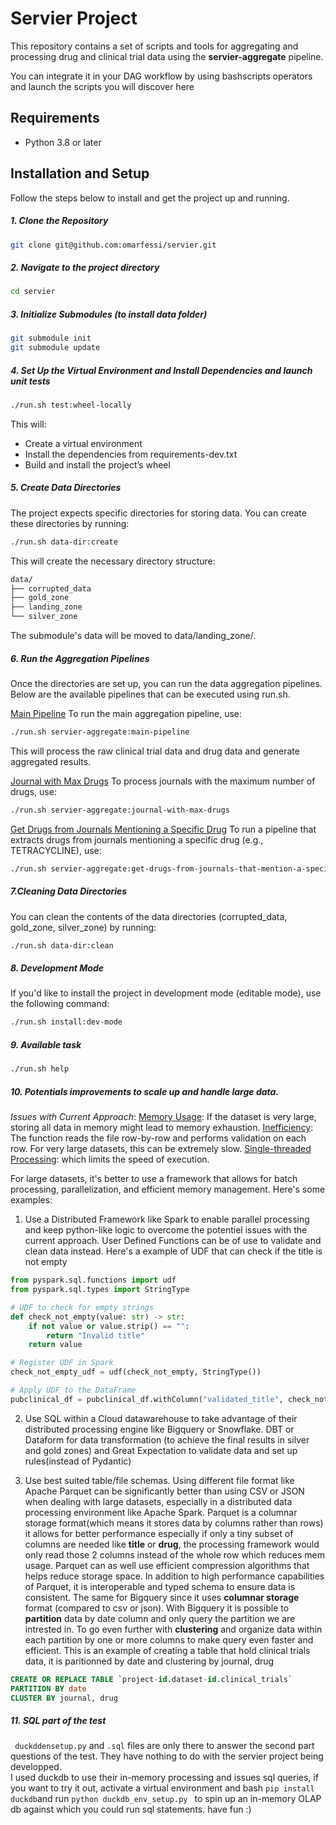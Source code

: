 # Servier Project

This repository contains a set of scripts and tools for aggregating and processing drug and clinical trial data using the **servier-aggregate** pipeline.

You can integrate it in your DAG workflow by using bashscripts operators and launch the scripts you will discover here

## Requirements

- Python 3.8 or later

## Installation and Setup

Follow the steps below to install and get the project up and running.
##### 1. Clone the Repository
```bash
git clone git@github.com:omarfessi/servier.git
```
##### 2. Navigate to the project directory
```bash
cd servier
```

##### 3. Initialize Submodules (to install data folder)
```bash
git submodule init
git submodule update
```

##### 4. Set Up the Virtual Environment and Install Dependencies and launch unit tests
```bash
./run.sh test:wheel-locally
```
This will:
- Create a virtual environment
- Install the dependencies from requirements-dev.txt
- Build and install the project’s wheel

##### 5. Create Data Directories
The project expects specific directories for storing data. You can create these directories by running:
```bash
./run.sh data-dir:create
```
This will create the necessary directory structure:
```bash
data/
├── corrupted_data
├── gold_zone
├── landing_zone
└── silver_zone
```
The submodule's data will be moved to data/landing_zone/.


##### 6. Run the Aggregation Pipelines
Once the directories are set up, you can run the data aggregation pipelines. Below are the available pipelines that can be executed using run.sh.

<u>Main Pipeline</u>
To run the main aggregation pipeline, use:
```bash
./run.sh servier-aggregate:main-pipeline
```
This will process the raw clinical trial data and drug data and generate aggregated results.


<u>Journal with Max Drugs</u>
To process journals with the maximum number of drugs, use:


```bash
./run.sh servier-aggregate:journal-with-max-drugs
```
<u>Get Drugs from Journals Mentioning a Specific Drug</u>
To run a pipeline that extracts drugs from journals mentioning a specific drug (e.g., TETRACYCLINE), use:
```bash
./run.sh servier-aggregate:get-drugs-from-journals-that-mention-a-specific-drug TETRACYCLINE
```


##### 7.Cleaning Data Directories
You can clean the contents of the data directories (corrupted_data, gold_zone, silver_zone) by running:
```bash
./run.sh data-dir:clean
```

##### 8. Development Mode
If you'd like to install the project in development mode (editable mode), use the following command:
```bash
./run.sh install:dev-mode
```

##### 9. Available task
```bash
./run.sh help
```
##### 10. Potentials improvements to scale up and handle large data.
*Issues with Current Approach*:
<u>Memory Usage</u>: If the dataset is very large, storing all data in memory might lead to memory exhaustion.
<u>Inefficiency</u>: The function reads the file row-by-row and performs validation on each row. For very large datasets, this can be extremely slow.
<u>Single-threaded Processing</u>: which limits the speed of execution.

For large datasets, it's better to use a framework that allows for batch processing, parallelization, and efficient memory management. Here's some examples:
1. Use a Distributed Framework like Spark to enable parallel processing and keep python-like logic to overcome the potentiel issues with the current approach. User Defined Functions can be of use to validate and clean data instead.
Here's a example of UDF that can check if the title is not empty
```python
from pyspark.sql.functions import udf
from pyspark.sql.types import StringType

# UDF to check for empty strings
def check_not_empty(value: str) -> str:
    if not value or value.strip() == "":
        return "Invalid title"
    return value

# Register UDF in Spark
check_not_empty_udf = udf(check_not_empty, StringType())

# Apply UDF to the DataFrame
pubclinical_df = pubclinical_df.withColumn("validated_title", check_not_empty_udf(pubclinical_df["title"]))
```


2. Use SQL within a Cloud datawarehouse  to take advantage of their distributed processing engine like Bigquery or Snowflake. DBT or Dataform for data transformation (to achieve the final results in silver and gold zones) and Great Expectation to validate data and set up rules(instead of Pydantic)

3. Use best suited table/file schemas.
Using different file format like Apache Parquet can be significantly better than using CSV or JSON when dealing with large datasets, especially in a distributed data processing environment like Apache Spark.
Parquet is a columnar storage format(which means it stores data by columns rather than rows) it allows for better performance especially if only a tiny subset of columns are needed like  **title** or **drug**, the processing framework would only read those 2 columns instead of the whole row which reduces mem usage.
Parquet can as well use efficient compression algorithms that helps reduce storage space.
In addition to high performance capabilities of Parquet, it is interoperable and typed schema to ensure data is consistent.
The same for Bigquery since it uses **columnar storage** format (compared to csv or json). With Bigquery it is possible to **partition** data by date column and only query the partition we are intrested in. To go even further with **clustering** and organize data within each partition by one or more columns to make query even faster and efficient.
This is an example of creating a table that hold clinical trials data, it is paritionned by date and clustering by journal, drug
```SQL
CREATE OR REPLACE TABLE `project-id.dataset-id.clinical_trials`
PARTITION BY date
CLUSTER BY journal, drug

```

##### 11. SQL part of the test
``` duckddensetup.py``` and ```.sql``` files are only there to answer the second part questions of the test. They have nothing to do with the servier project being developped.    
I used duckdb to use their in-memory processing and issues sql queries, if you want to try it out, activate a virtual environment and bash ```pip install duckdb```and run ```python duckdb_env_setup.py ``` to spin up an in-memory OLAP db against which you could run sql statements. have fun :)
